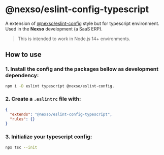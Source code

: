 # @nexso/eslint-config-typescript

A extension of [@nexso/eslint-config](https://github.com/nexsolab/eslint-config#readme) style but for typescript environment. Used in the **Nexso** development (a SaaS ERP).

> This is intended to work in Node.js 14+ environments.
## How to use

### 1. Install the config and the packages bellow as development dependency:
```bash
npm i -D eslint typescript @nexso/eslint-config.
```

### 2. Create a `.eslintrc` file with:

```json
{
  "extends": "@nexso/eslint-config-typescript",
  "rules": {}
}
```

### 3. Initialize your typescript config:

```bash
npx tsc --init
```